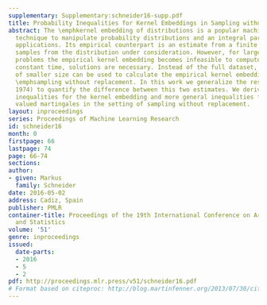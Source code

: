 ```yaml
---
supplementary: Supplementary:schneider16-supp.pdf
title: Probability Inequalities for Kernel Embeddings in Sampling without Replacement
abstract: The \emphkernel embedding of distributions is a popular machine learning
  technique to manipulate probability distributions and an integral part of numerous
  applications. Its empirical counterpart is an estimate from a finite dataset of
  samples from the distribution under consideration. However, for large-scale learning
  problems the empirical kernel embedding becomes infeasible to compute and approximate,
  constant time, solutions are necessary. Instead of the full dataset, a random subset
  of smaller size can be used to calculate the empirical kernel embedding, known as
  \emphsampling without replacement. In this work we generalize the results of (Serfling
  1974) to quantify the difference between this two estimates. We derive probability
  inequalities for the kernel embedding and more general inequalities for Banach space
  valued martingales in the setting of sampling without replacement.
layout: inproceedings
series: Proceedings of Machine Learning Research
id: schneider16
month: 0
firstpage: 66
lastpage: 74
page: 66-74
sections: 
author:
- given: Markus
  family: Schneider
date: 2016-05-02
address: Cadiz, Spain
publisher: PMLR
container-title: Proceedings of the 19th International Conference on Artificial Intelligence
  and Statistics
volume: '51'
genre: inproceedings
issued:
  date-parts:
  - 2016
  - 5
  - 2
pdf: http://proceedings.mlr.press/v51/schneider16.pdf
# Format based on citeproc: http://blog.martinfenner.org/2013/07/30/citeproc-yaml-for-bibliographies/
---
```

